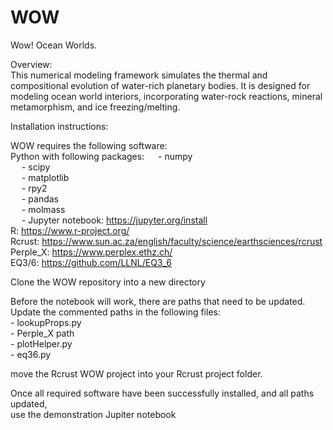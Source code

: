 # WOW

Wow! Ocean Worlds.  

Overview:  
This numerical modeling framework simulates the thermal and compositional evolution of water-rich planetary bodies. It is designed for modeling ocean world interiors, incorporating water-rock reactions, mineral metamorphism, and ice freezing/melting.


Installation instructions:

WOW requires the following software:  
	    Python with following packages:
			    &emsp; - numpy  
			    &emsp; - scipy  
			    &emsp; - matplotlib  
			    &emsp; - rpy2  
			    &emsp; - pandas  
			    &emsp; - molmass  
			    &emsp; - Jupyter notebook: https://jupyter.org/install  
	R: https://www.r-project.org/  
	Rcrust: https://www.sun.ac.za/english/faculty/science/earthsciences/rcrust  
	Perple_X: https://www.perplex.ethz.ch/  
	EQ3/6: https://github.com/LLNL/EQ3_6  

Clone the WOW repository into a new directory  

Before the notebook will work, there are paths that need to be updated.   
Update the commented paths in the following files:  
	- lookupProps.py  
	- Perple_X path  
	- plotHelper.py  
	- eq36.py  

move the Rcrust WOW project into your Rcrust project folder.   

Once all required software have been successfully installed, and all paths updated,  
use the demonstration Jupiter notebook  
